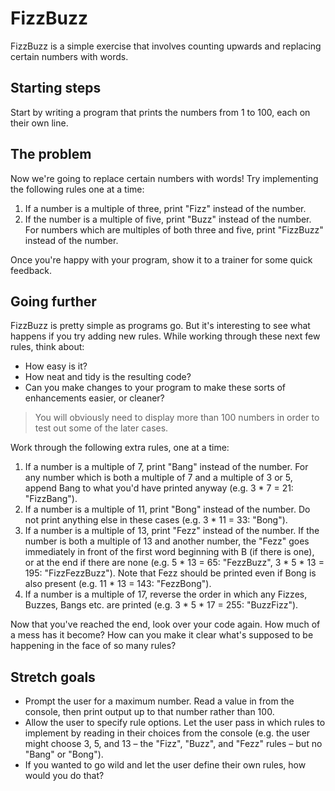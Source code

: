﻿# FizzBuzz

FizzBuzz is a simple exercise that involves counting upwards and replacing certain numbers with words.

## Starting steps

Start by writing a program that prints the numbers from 1 to 100, each on their own line.

## The problem
Now we're going to replace certain numbers with words! Try implementing the following rules one at a time:

1. If a number is a multiple of three, print "Fizz" instead of the number.
1. If the number is a multiple of five, print "Buzz" instead of the number. For numbers which are multiples of both three and five, print "FizzBuzz" instead of the number.

Once you're happy with your program, show it to a trainer for some quick feedback.
   
## Going further

FizzBuzz is pretty simple as programs go. But it's interesting to see what happens if you try adding new rules. While working through these next few rules, think about:

- How easy is it?
- How neat and tidy is the resulting code?
- Can you make changes to your program to make these sorts of enhancements easier, or cleaner?

> You will obviously need to display more than 100 numbers in order to test out some of the later cases.

Work through the following extra rules, one at a time:

1. If a number is a multiple of 7, print "Bang" instead of the number. For any number which is both a multiple of 7 and a multiple of 3 or 5, append Bang to what you'd have printed anyway (e.g. 3 * 7 = 21: "FizzBang").
1. If a number is a multiple of 11, print "Bong" instead of the number. Do not print anything else in these cases (e.g. 3 * 11 = 33: "Bong").
1. If a number is a multiple of 13, print "Fezz" instead of the number. If the number is both a multiple of 13 and another number, the "Fezz" goes immediately in front of the first word beginning with B (if there is one), or at the end if there are none (e.g. 5 * 13 = 65: "FezzBuzz", 3 * 5 * 13 = 195: "FizzFezzBuzz"). Note that Fezz should be printed even if Bong is also present (e.g. 11 * 13 = 143: "FezzBong").
1. If a number is a multiple of 17, reverse the order in which any Fizzes, Buzzes, Bangs etc. are printed (e.g. 3 * 5 * 17 = 255: "BuzzFizz").

Now that you've reached the end, look over your code again. How much of a mess has it become? How can you make it clear what's supposed to be happening in the face of so many rules?

## Stretch goals

- Prompt the user for a maximum number. Read a value in from the console, then print output up to that number rather than 100.
- Allow the user to specify rule options. Let the user pass in which rules to implement by reading in their choices from the console (e.g. the user might choose 3, 5, and 13 – the "Fizz", "Buzz", and "Fezz" rules – but no "Bang" or "Bong").
- If you wanted to go wild and let the user define their own rules, how would you do that?
